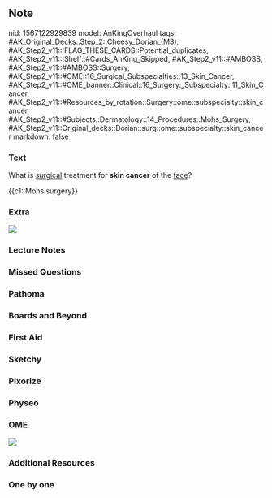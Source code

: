 ## Note
nid: 1567122929839
model: AnKingOverhaul
tags: #AK_Original_Decks::Step_2::Cheesy_Dorian_(M3), #AK_Step2_v11::!FLAG_THESE_CARDS::Potential_duplicates, #AK_Step2_v11::!Shelf::#Cards_AnKing_Skipped, #AK_Step2_v11::#AMBOSS, #AK_Step2_v11::#AMBOSS::Surgery, #AK_Step2_v11::#OME::16_Surgical_Subspecialties::13_Skin_Cancer, #AK_Step2_v11::#OME_banner::Clinical::16_Surgery:_Subspecialty::11_Skin_Cancer, #AK_Step2_v11::#Resources_by_rotation::Surgery::ome::subspecialty::skin_cancer, #AK_Step2_v11::#Subjects::Dermatology::14_Procedures::Mohs_Surgery, #AK_Step2_v11::Original_decks::Dorian::surg::ome::subspecialty::skin_cancer
markdown: false

### Text
What is <u>surgical</u> treatment for <b>skin cancer</b> of the
<u>face</u>?
<div>
  {{c1::Mohs surgery}}
</div>

### Extra
<i><img src="mohs.png"></i>

### Lecture Notes


### Missed Questions


### Pathoma


### Boards and Beyond


### First Aid


### Sketchy


### Pixorize


### Physeo


### OME
<div class="ome-widget">
  <a href=
  "https://onlinemeded.org/spa/surgery-subspecialty/skin-cancer/acquire?ref=anki">
  <img src="_OME_AnkiFlashcards_Lesson_5.png"></a>
</div>

### Additional Resources


### One by one

